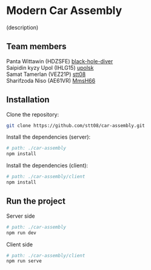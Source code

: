 # Modern Car Assembly
(description)

## Team members
Panta Wittawin (HDZSFE) [black-hole-diver](https://github.com/black-hole-diver)  
Saipidin kyzy Upol (IHLG15) [upolsk](https://github.com/upolsk)  
Samat Tamerlan (VEZ21P) [stt08](https://github.com/stt08)  
Sharifzoda Niso (AE61VR) [MmsH66](https://github.com/MmsH66)  

## Installation
Clone the repository:
```bash
git clone https://github.com/stt08/car-assembly.git
```
Install the dependencies (server):
```bash
# path: ./car-assembly
npm install
```
Install the dependencies (client):
```bash
# path: ./car-assembly/client
npm install
```

## Run the project
Server side
```bash
# path: ./car-assembly
npm run dev
```
Client side
```bash
# path: ./car-assembly/client
npm run serve
```
